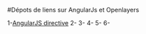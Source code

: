 #Dépots de liens sur AngularJs et Openlayers

1-[AngularJS directive](https://github.com/tombatossals/angular-openlayers-directive)
2-[]()
3-[]()
4-[]()
5-[]()
6-[]()

